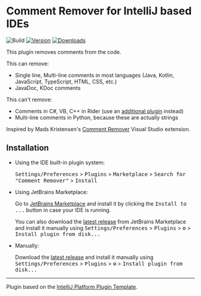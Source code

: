 # Comment Remover for IntelliJ based IDEs

![Build](https://github.com/na1307/intellij-comment-remover/workflows/Build/badge.svg)
[![Version](https://img.shields.io/jetbrains/plugin/v/26369.svg)](https://plugins.jetbrains.com/plugin/26369)
[![Downloads](https://img.shields.io/jetbrains/plugin/d/26369.svg)](https://plugins.jetbrains.com/plugin/26369)

<!-- Plugin description -->
This plugin removes comments from the code.

This can remove:
- Single line, Multi-line comments in most languages (Java, Kotlin, JavaScript, TypeScript, HTML, CSS, etc.)
- JavaDoc, KDoc comments

This can't remove:
- Comments in C#, VB, C++ in Rider (use an [additional plugin](https://plugins.jetbrains.com/plugin/26398) instead)
- Multi-line comments in Python, because these are actually strings

Inspired by Mads Kristensen's [Comment Remover](https://marketplace.visualstudio.com/items?itemName=MadsKristensen.CommentRemover) Visual Studio extension.
<!-- Plugin description end -->

## Installation

- Using the IDE built-in plugin system:
  
  <kbd>Settings/Preferences</kbd> > <kbd>Plugins</kbd> > <kbd>Marketplace</kbd> > <kbd>Search for "Comment Remover"</kbd> >
  <kbd>Install</kbd>
  
- Using JetBrains Marketplace:

  Go to [JetBrains Marketplace](https://plugins.jetbrains.com/plugin/26369) and install it by clicking the <kbd>Install to ...</kbd> button in case your IDE is running.

  You can also download the [latest release](https://plugins.jetbrains.com/plugin/26369/versions) from JetBrains Marketplace and install it manually using
  <kbd>Settings/Preferences</kbd> > <kbd>Plugins</kbd> > <kbd>⚙️</kbd> > <kbd>Install plugin from disk...</kbd>

- Manually:

  Download the [latest release](https://github.com/na1307/intellij-comment-remover/releases/latest) and install it manually using
  <kbd>Settings/Preferences</kbd> > <kbd>Plugins</kbd> > <kbd>⚙️</kbd> > <kbd>Install plugin from disk...</kbd>


---
Plugin based on the [IntelliJ Platform Plugin Template][template].

[template]: https://github.com/JetBrains/intellij-platform-plugin-template
[docs:plugin-description]: https://plugins.jetbrains.com/docs/intellij/plugin-user-experience.html#plugin-description-and-presentation
